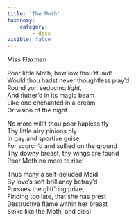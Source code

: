 ```yaml
---
title: 'The Moth'
taxonomy:
    category:
        - docs
visible: false
---
```


<div class="author">Miss Flaxman</div>

Poor little Moth, how low thou’rt laid!  
Would thou hadst never thoughtless play’d  
Round yon seducing *light*,  
And flutter’d in its magic beam  
Like one enchanted in a dream  
Or vision of <span data-tippy="delight" class="green">the night</span>.

No more will’t thou poor hapless fly  
Thy little airy pinions ply  
In gay and sportive guise,  
For scorch’d and sullied on the ground  
Thy downy breast, thy wings are found  
Poor Moth <span data-tippy="ne’er" class="green">no</span> more to rise!

Thus many a self-deluded Maid  
By love’s soft brilliancy betray’d  
Pursues the glitt’ring prize,  
Finding too late, that she has prest  
Destructive flame within her breast  
Sinks like the Moth, and dies!